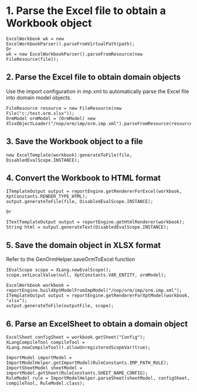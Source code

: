 # 1. Parse the Excel file to obtain a Workbook object

```
ExcelWorkbook wk = new ExcelWorkbookParser().parseFromVirtualPath(path);
Or
wk = new ExcelWorkbookParser().parseFromResource(new FileResource(file));
```

## 2. Parse the Excel file to obtain domain objects

Use the import configuration in imp.xml to automatically parse the Excel file into domain model objects.

```
FileResource resource = new FileResource(new File("c:/test.orm.xlsx"));
OrmModel ormModel = (OrmModel) new XlsxObjectLoader("/nop/orm/imp/orm.imp.xml").parseFromResource(resource);
```

## 3. Save the Workbook object to a file

```
new ExcelTemplate(workbook).generateToFile(file, DisabledEvalScope.INSTANCE);
```

## 4. Convert the Workbook to HTML format

```
ITemplateOutput output = reportEngine.getRendererForExcel(workbook, XptConstants.RENDER_TYPE_HTML);
output.generateToFile(file, DisabledEvalScope.INSTANCE);

Or

ITextTemplateOutput output = reportEngine.getHtmlRenderer(workbook);
String html = output.generateText(DisabledEvalScope.INSTANCE);
```

## 5. Save the domain object in XLSX format

Refer to the GenOrmHelper.saveOrmToExcel function

```
IEvalScope scope = XLang.newEvalScope();
scope.setLocalValue(null, XptConstants.VAR_ENTITY, ormModel);

ExcelWorkbook workbook = reportEngine.buildXptModelFromImpModel("/nop/orm/imp/orm.imp.xml");
ITemplateOutput output = reportEngine.getRendererForXptModel(workbook, "xlsx");
output.generateToFile(outputFile, scope);
```

## 6. Parse an ExcelSheet to obtain a domain object

```
ExcelSheet configSheet = workbook.getSheet("Config");
XLangCompileTool compileTool = XLang.newCompileTool().allowUnregisteredScopeVar(true);

ImportModel importModel = ImportModelHelper.getImportModel(RuleConstants.IMP_PATH_RULE);
ImportSheetModel sheetModel = importModel.getSheet(RuleConstants.SHEET_NAME_CONFIG);
RuleModel rule = ImportModelHelper.parseSheet(sheetModel, configSheet, compileTool, RuleModel.class);
```
<!-- SOURCE_MD5:667170a51e6067fd6c14649f130d6a28-->
